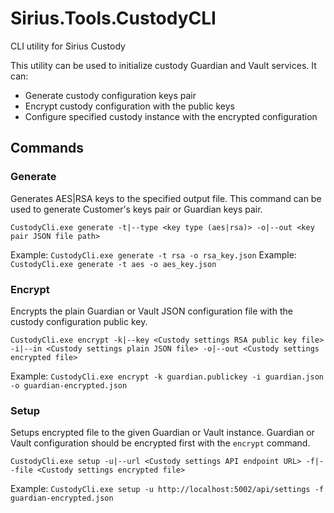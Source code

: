 # Sirius.Tools.CustodyCLI

CLI utility for Sirius Custody

This utility can be used to initialize custody Guardian and Vault services. It can:

* Generate custody configuration keys pair
* Encrypt custody configuration with the public keys
* Configure specified custody instance with the encrypted configuration

## Commands

### Generate

Generates AES|RSA keys to the specified output file. This command can be used to generate Customer's keys pair or Guardian keys pair.

`CustodyCli.exe generate -t|--type <key type (aes|rsa)> -o|--out <key pair JSON file path>`

Example: `CustodyCli.exe generate -t rsa -o rsa_key.json`
Example: `CustodyCli.exe generate -t aes -o aes_key.json`

### Encrypt

Encrypts the plain Guardian or Vault JSON configuration file with the custody configuration public key.

`CustodyCli.exe encrypt -k|--key <Custody settings RSA public key file> -i|--in <Custody settings plain JSON file> -o|--out <Custody settings encrypted file>`

Example: `CustodyCli.exe encrypt -k guardian.publickey -i guardian.json -o guardian-encrypted.json`

### Setup

Setups encrypted file to the given Guardian or Vault instance. Guardian or Vault configuration should be encrypted first with the `encrypt` command.

`CustodyCli.exe setup -u|--url <Custody settings API endpoint URL> -f|--file <Custody settings encrypted file>`

Example: `CustodyCli.exe setup -u http://localhost:5002/api/settings -f guardian-encrypted.json`

